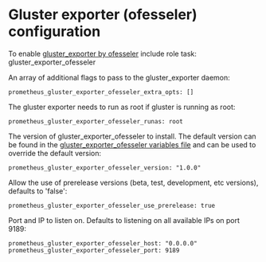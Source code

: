# Gluster exporter (ofesseler) configuration

To enable [gluster_exporter by ofesseler](https://github.com/ofesseler/gluster_exporter) include role task: gluster_exporter_ofesseler

An array of additional flags to pass to the gluster_exporter daemon:

    prometheus_gluster_exporter_ofesseler_extra_opts: []

The gluster exporter needs to run as root if gluster is running as root:

    prometheus_gluster_exporter_ofesseler_runas: root

The version of gluster_exporter_ofesseler to install. The default version can be found in the [gluster_exporter_ofesseler variables file](../vars/software/gluster_exporter_ofesseler.yml) and can be used to override the default version:

    prometheus_gluster_exporter_ofesseler_version: "1.0.0"

Allow the use of prerelease versions (beta, test, development, etc versions), defaults to 'false':

    prometheus_gluster_exporter_ofesseler_use_prerelease: true

Port and IP to listen on. Defaults to listening on all available IPs on port 9189:

    prometheus_gluster_exporter_ofesseler_host: "0.0.0.0"
    prometheus_gluster_exporter_ofesseler_port: 9189
